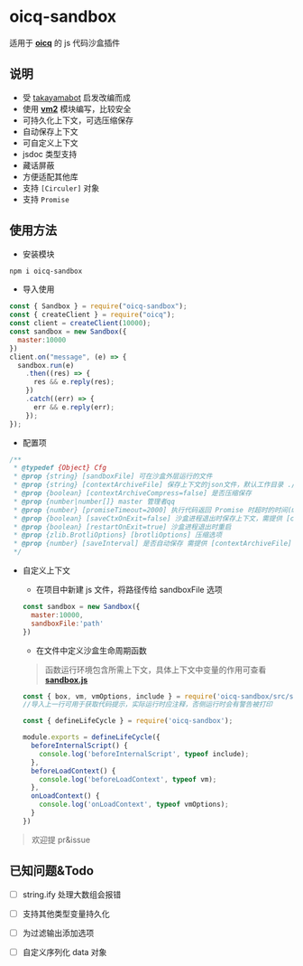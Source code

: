 # oicq-sandbox

适用于 **[oicq](https://github.com/takayama-lily/oicq)** 的 js 代码沙盒插件

## 说明
- 受 [takayamabot](https://github.com/takayama-lily/takayamabot) 启发改编而成
- 使用 **[vm2](https://github.com/patriksimek/vm2)** 模块编写，比较安全
- 可持久化上下文，可选压缩保存
- 自动保存上下文
- 可自定义上下文
- jsdoc 类型支持
- 藏话屏蔽
- 方便适配其他库
- 支持 `[Circuler]` 对象
- 支持 `Promise`

## 使用方法

- 安装模块

```bash
npm i oicq-sandbox
```

- 导入使用

```js
const { Sandbox } = require("oicq-sandbox");
const { createClient } = require("oicq");
const client = createClient(10000);
const sandbox = new Sandbox({
  master:10000
})
client.on("message", (e) => {
  sandbox.run(e)
    .then((res) => {
      res && e.reply(res);
    })
    .catch((err) => {
      err && e.reply(err);
    });
});
```

- 配置项
```js
/**
 * @typedef {Object} Cfg
 * @prop {string} [sandboxFile] 可在沙盒外层运行的文件
 * @prop {string} [contextArchiveFile] 保存上下文的json文件，默认工作目录 ./ctx.json
 * @prop {boolean} [contextArchiveCompress=false] 是否压缩保存
 * @prop {number|number[]} master 管理者qq
 * @prop {number} [promiseTimeout=2000] 执行代码返回 Promise 时超时的时间(ms)
 * @prop {boolean} [saveCtxOnExit=false] 沙盒进程退出时保存上下文，需提供 [contextArchiveFile]
 * @prop {boolean} [restartOnExit=true] 沙盒进程退出时重启
 * @prop {zlib.BrotliOptions} [brotliOptions] 压缩选项
 * @prop {number} [saveInterval] 是否自动保存 需提供 [contextArchiveFile]
 */
```

- 自定义上下文

  - 在项目中新建 js 文件，将路径传给 sandboxFile 选项
  ```js
  const sandbox = new Sandbox({
    master:10000,
    sandboxFile:'path'
  })
  ```

  - 在文件中定义沙盒生命周期函数
  > 函数运行环境包含所需上下文，具体上下文中变量的作用可查看 **[sandbox.js](https://github.com/ltxhhz/oicq-sandbox/blob/master/src/sandbox.js)**
  ```js
  const { box, vm, vmOptions, include } = require('oicq-sandbox/src/sandbox')
  //导入上一行可用于获取代码提示，实际运行时应注释，否侧运行时会有警告被打印

  const { defineLifeCycle } = require('oicq-sandbox');

  module.exports = defineLifeCycle({
    beforeInternalScript() {
      console.log('beforeInternalScript', typeof include);
    },
    beforeLoadContext() {
      console.log('beforeLoadContext', typeof vm);
    },
    onLoadContext() {
      console.log('onLoadContext', typeof vmOptions);
    }
  })
  ```

> 欢迎提 pr&issue

## 已知问题&Todo
  - [ ] string.ify 处理大数组会报错
  - [ ] 支持其他类型变量持久化
  - [ ] 为过滤输出添加选项
  - [ ] 自定义序列化 data 对象


